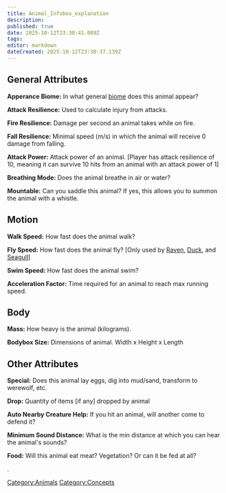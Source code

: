 ```yaml
---
title: Animal_Infobox_explanation
description: 
published: true
date: 2025-10-12T23:30:41.089Z
tags: 
editor: markdown
dateCreated: 2025-10-12T23:30:37.139Z
---
```


## General Attributes

**Apperance Biome:** In what general [biome](Biomes "wikilink") does
this animal appear?

**Attack Resilience:** Used to calculate injury from attacks.

**Fire Resilience:** Damage per second an animal takes while on fire.

**Fall Resilience:** Minimal speed (m/s) in which the animal will
receive 0 damage from falling.

**Attack Power:** Attack power of an animal. \[Player has attack
resilience of 10, meaning it can survive 10 hits from an animal with an
attack power of 1\]

**Breathing Mode:** Does the animal breathe in air or water?

**Mountable:** Can you saddle this animal? If yes, this allows you to
summon the animal with a whistle.

## Motion

**Walk Speed:** How fast does the animal walk?

**Fly Speed:** How fast does the animal fly? \[Only used by
[Raven](Bestiary/Raven.md "wikilink"), [Duck](Duck "wikilink"), and
[Seagull](Bestiary/Seagull.md "wikilink")\]

**Swim Speed:** How fast does the animal swim?

**Acceleration Factor:** Time required for an animal to reach max
running speed.

## Body

**Mass:** How heavy is the animal (kilograms).

**Bodybox Size:** Dimensions of animal. Width x Height x Length

## Other Attributes

**Special:** Does this animal lay eggs, dig into mud/sand, transform to
werewolf, etc.

**Drop:** Quantity of items \[if any\] dropped by animal

**Auto Nearby Creature Help:** If you hit an animal, will another come
to defend it?

**Minimum Sound Distance:** What is the min distance at which you can
hear the animal's sounds?

**Food:** Will this animal eat meat? Vegetation? Or can it be fed at
all?

.

[Category:Animals](Category:Animals "wikilink")
[Category:Concepts](Category:Concepts "wikilink")